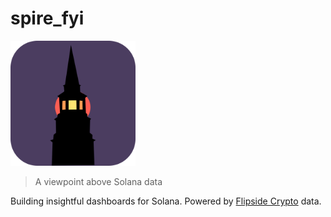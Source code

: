 # spire_fyi

<img alt="Spire FYI" src="assets/images/spire_background.png" width="200" height="200">

> A viewpoint above Solana data

Building insightful dashboards for Solana.
Powered by [Flipside Crypto](https://flipsidecrypto.xyz/) data.


